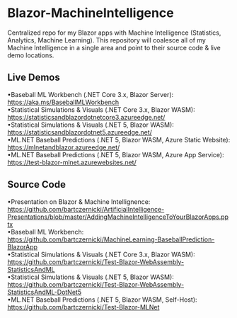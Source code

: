 # Blazor-MachineIntelligence
Centralized repo for my Blazor apps with Machine Intelligence (Statistics, Analytics, Machine Learning). This repository will coalesce all of my Machine Intelligence in a single area and point to their source code & live demo locations.

## Live Demos
•Baseball ML Workbench (.NET Core 3.x, Blazor Server): https://aka.ms/BaseballMLWorkbench  
•Statistical Simulations & Visuals (.NET Core 3.x, Blazor WASM): https://statisticsandblazordotnetcore3.azureedge.net/  
•Statistical Simulations & Visuals (.NET 5, Blazor WASM): https://statisticsandblazordotnet5.azureedge.net/  
•ML.NET Baseball Predictions (.NET 5, Blazor WASM, Azure Static Website): https://mlnetandblazor.azureedge.net/  
•ML.NET Baseball Predictions (.NET 5, Blazor WASM, Azure App Service): https://test-blazor-mlnet.azurewebsites.net/  

## Source Code
•Presentation on Blazor & Machine Intellignence: https://github.com/bartczernicki/ArtificialIntelligence-Presentations/blob/master/AddingMachineIntelligenceToYourBlazorApps.pptx  
•Baseball ML Workbench: https://github.com/bartczernicki/MachineLearning-BaseballPrediction-BlazorApp  
•Statistical Simulations & Visuals (.NET Core 3.x, Blazor WASM): https://github.com/bartczernicki/Test-Blazor-WebAssembly-StatisticsAndML  
•Statistical Simulations & Visuals (.NET 5, Blazor WASM): https://github.com/bartczernicki/Test-Blazor-WebAssembly-StatisticsAndML-DotNet5  
•ML.NET Baseball Predictions (.NET 5, Blazor WASM, Self-Host): https://github.com/bartczernicki/Test-Blazor-MLNet  

